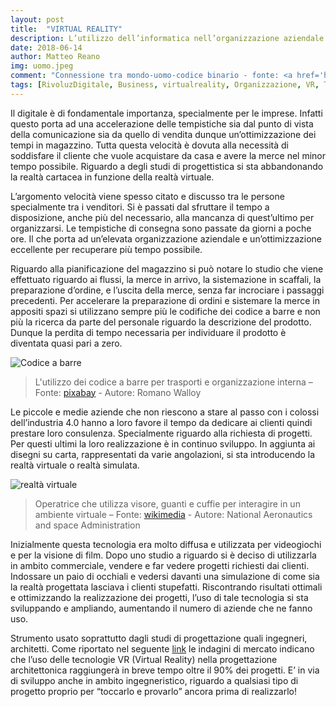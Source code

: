 ```yaml
---
layout: post
title:  "VIRTUAL REALITY"
description: L’utilizzo dell’informatica nell’organizzazione aziendale e nella vendita di progetti attraverso la realtà virtuale.
date: 2018-06-14
author: Matteo Reano
img: uomo.jpeg
comment: "Connessione tra mondo-uomo-codice binario - fonte: <a href='https://pixabay.com/it/binario-codice-binario-matrix-3175019/'>pixabay</a> - autore: GERALT"
tags: [RivoluzDigitale, Business, virtualreality, Organizzazione, VR, Technology, code ]
---
```


Il digitale è di fondamentale importanza, specialmente per le imprese. Infatti questo porta ad una accelerazione delle tempistiche sia dal punto di vista della comunicazione sia da quello di vendita dunque un’ottimizzazione dei tempi in magazzino. Tutta questa velocità è dovuta alla necessità di soddisfare il cliente che vuole acquistare da casa e avere la merce nel minor tempo possibile. Riguardo a degli studi di progettistica si sta abbandonando la realtà cartacea in funzione della realtà virtuale.

L’argomento velocità viene spesso citato e discusso tra le persone specialmente tra i venditori. Si è passati dal sfruttare il tempo a disposizione, anche più del necessario, alla mancanza di quest’ultimo per organizzarsi. Le tempistiche di consegna sono passate da giorni a poche ore. Il che porta ad un’elevata organizzazione aziendale e un’ottimizzazione eccellente per recuperare più tempo possibile.

Riguardo alla pianificazione del magazzino si può notare lo studio che viene effettuato riguardo ai flussi, la merce in arrivo, la sistemazione in scaffali, la preparazione d’ordine, e l’uscita della merce, senza far incrociare i passaggi precedenti. Per accelerare la preparazione di ordini e sistemare la merce in appositi spazi si utilizzano sempre più le codifiche dei codice a barre e non più la ricerca da parte del personale riguardo la descrizione del prodotto. Dunque la perdita di tempo necessaria per individuare il prodotto è diventata quasi pari a zero.

![Codice a barre]({{site.baseurl}}/assets/images/barre.jpeg)

>L'utilizzo dei codice a barre per trasporti e organizzazione interna – Fonte: [pixabay](https://pixabay.com/it/codice-a-barre-piano-camion-carico-616035/) - Autore: Romano Walloy
>

Le piccole e medie aziende che non riescono a stare al passo con i colossi dell’industria 4.0 hanno a loro favore il tempo da dedicare ai clienti quindi prestare loro consulenza. Specialmente riguardo alla richiesta di progetti. Per questi ultimi la loro realizzazione è in continuo sviluppo. In aggiunta ai disegni su carta, rappresentati da varie angolazioni, si sta introducendo la realtà virtuale o realtà simulata.


![realtà virtuale]({{site.baseurl}}/assets/images/virtuale.jpeg)

>Operatrice che utilizza visore, guanti e cuffie per interagire in un ambiente virtuale – Fonte: [wikimedia](https://it.wikipedia.org/wiki/Realt%C3%A0_virtuale) - Autore: National Aeronautics and space Administration

Inizialmente questa tecnologia era molto diffusa e utilizzata per videogiochi e per la visione di film. Dopo uno studio a riguardo si è deciso di utilizzarla in ambito commerciale, vendere e far vedere progetti richiesti dai clienti. Indossare un paio di occhiali e vedersi davanti una simulazione di come sia la realtà progettata lasciava i clienti stupefatti. Riscontrando risultati ottimali e ottimizzando la realizzazione dei progetti, l’uso di tale tecnologia si sta sviluppando e ampliando, aumentando il numero di aziende che ne fanno uso. 

Strumento usato soprattutto dagli studi di progettazione quali ingegneri, architetti. Come riportato nel seguente [link](https://www.cadlinesw.com/sito/blog/i-progettisti-scoprono-la-realta-virtuale) le indagini di mercato indicano che l’uso delle tecnologie VR (Virtual Reality) nella progettazione architettonica raggiungerà in breve tempo oltre il 90% dei progetti. E’ in via di sviluppo anche in ambito ingegneristico, riguardo a qualsiasi tipo di progetto proprio per “toccarlo e provarlo” ancora prima di realizzarlo!




